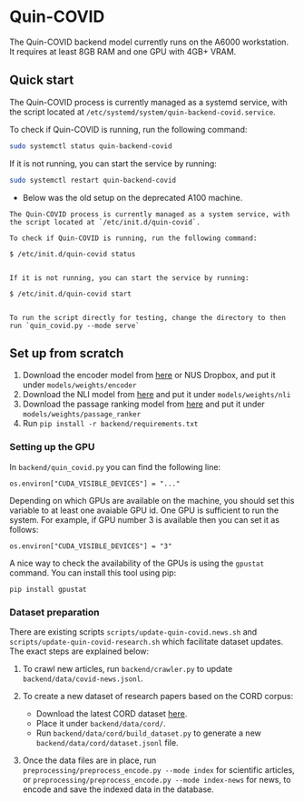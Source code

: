 # Quin-COVID

The Quin-COVID backend model currently runs on the A6000 workstation. It requires at least 8GB RAM and one GPU with 4GB+ VRAM.

## Quick start

The Quin-COVID process is currently managed as a systemd service, with the script located at `/etc/systemd/system/quin-backend-covid.service`.

To check if Quin-COVID is running, run the following command:
```bash
sudo systemctl status quin-backend-covid
```

If it is not running, you can start the service by running:
```bash
sudo systemctl restart quin-backend-covid
```

- Below was the old setup on the deprecated A100 machine.
```
The Quin-COVID process is currently managed as a system service, with the script located at `/etc/init.d/quin-covid`.

To check if Quin-COVID is running, run the following command:

$ /etc/init.d/quin-covid status


If it is not running, you can start the service by running:

$ /etc/init.d/quin-covid start


To run the script directly for testing, change the directory to then run `quin_covid.py --mode serve`
```

## Set up from scratch

1. Download the encoder model from [here](https://drive.google.com/file/d/1qsDPreap_26mL3UFDEyVPoe9ygbniLx9/view?usp=sharing) or NUS Dropbox,  and put it under `models/weights/encoder`
2. Download the NLI model from [here](https://drive.google.com/file/d/15Txw44izeEHCzzXIpxwVXFvNz_-_kng-/view?usp=sharing) and put it under `models/weights/nli`
3. Download the passage ranking model from [here](https://drive.google.com/file/d/1D0cGpM2uDMWmnYmF35Tbuv0Z_yE4l0U8/view?usp=sharing) and put it under `models/weights/passage_ranker`
4. Run `pip install -r backend/requirements.txt`

### Setting up the GPU

In `backend/quin_covid.py` you can find the following line:

`os.environ["CUDA_VISIBLE_DEVICES"] = "..."`

Depending on which GPUs are available on the machine, you should set this variable to at least one avaiable GPU id. One GPU is sufficient to run the system. For example, if GPU number 3 is available then you can set it as follows:

`os.environ["CUDA_VISIBLE_DEVICES"] = "3"`

A nice way to check the availability of the GPUs is using the `gpustat` command. You can install this tool using pip:

`pip install gpustat`

### Dataset preparation

There are existing scripts `scripts/update-quin-covid.news.sh` and `scripts/update-quin-covid-research.sh` which facilitate dataset updates. The exact steps are explained below:

1) To crawl new articles, run `backend/crawler.py` to update `backend/data/covid-news.jsonl`.

2) To create a new dataset of research papers based on the CORD corpus:
   - Download the latest CORD dataset [here](https://www.semanticscholar.org/cord19/download).
   - Place it under `backend/data/cord/`.
   - Run `backend/data/cord/build_dataset.py` to generate a new `backend/data/cord/dataset.jsonl` file.

3) Once the data files are in place, run `preprocessing/preprocess_encode.py --mode index` for scientific articles, or `preprocessing/preprocess_encode.py --mode index-news` for news, to encode and save the indexed data in the database.
